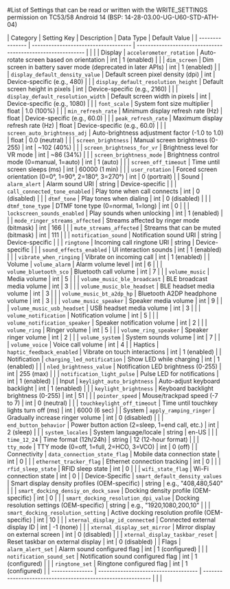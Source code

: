 #List of Settings that can be read or written with the WRITE_SETTINGS permission on TC53/58 Android 14 (BSP: 14-28-03.00-UG-U60-STD-ATH-04)

| Category        | Setting Key	                         | Description                                                 | Data Type | Default Value |
| --------------- | ------------------------------------ | ----------------------------------------------------------- | | |
| Display         | `accelerometer_rotation`             | Auto-rotate screen based on orientation                     | int | 1 (enabled) |
|                 | `dim_screen`                         | Dim screen in battery saver mode (deprecated in later APIs) | int | 1 (enabled) |
|                 | `display_default_density_value`      | Default screen pixel density (dpi)                          | int | Device-specific (e.g., 480) |
|                 | `display_default_resolution_height`  | Default screen height in pixels                             | int | Device-specific (e.g., 2160) |
|                 | `display_default_resolution_width`   | Default screen width in pixels                              | int | Device-specific (e.g., 1080) |
|                 | `font_scale`                         | System font size multiplier                                 | float | 1.0 (100%) |
|                 | `min_refresh_rate`                   | Minimum display refresh rate (Hz)                           | float | Device-specific (e.g., 60.0) |
|                 | `peak_refresh_rate`                  | Maximum display refresh rate (Hz)                           | float | Device-specific (e.g., 60.0) |
|                 | `screen_auto_brightness_adj`         | Auto-brightness adjustment factor (-1.0 to 1.0)             | float | 0.0 (neutral) |
|                 | `screen_brightness`                  | Manual screen brightness (0-255)                            | int | ~102 (40%) |
|                 | `screen_brightness_for_vr`           | Brightness level for VR mode                                | int | ~86 (34%) |
|                 | `screen_brightness_mode`             | Brightness control mode (0=manual, 1=auto)                  | int | 1 (auto) |
|                 | `screen_off_timeout`                 | Time until screen sleeps (ms)                               | int | 60000 (1 min) |
|                 | `user_rotation`                      | Forced screen orientation (0=0°, 1=90°, 2=180°, 3=270°)     | int | 0 (portrait) |
| Sound           | `alarm_alert`                        | Alarm sound URI                                             | string | Device-specific |
|                 | `call_connected_tone_enabled`        | Play tone when call connects                                | int | 0 (disabled) |
|                 | `dtmf_tone`                          | Play tones when dialing                                     | int | 0 (disabled) |
|                 | `dtmf_tone_type`                     | DTMF tone type (0=normal, 1=long)                           | int | 0 |
|                 | `lockscreen_sounds_enabled`          | Play sounds when unlocking                                  | int | 1 (enabled) |
|                 | `mode_ringer_streams_affected`       | Streams affected by ringer mode (bitmask)                   | int | 166 |
|                 | `mute_streams_affected`              | Streams that can be muted (bitmask)                         | int | 111 |
|                 | `notification_sound`                 | Notification sound URI                                      | string | Device-specific |
|                 | `ringtone`                           | Incoming call ringtone URI                                  | string | Device-specific |
|                 | `sound_effects_enabled`              | UI interaction sounds                                       | int | 1 (enabled) |
|                 | `vibrate_when_ringing`               | Vibrate on incoming call                                    | int | 1 (enabled) |
| Volume          | `volume_alarm`                       | Alarm volume level                                          | int | 6 |
|                 | `volume_bluetooth_sco`               | Bluetooth call volume                                       | int | 7 |
|                 | `volume_music`                       | Media volume                                                | int | 5 |
|                 | `volume_music_ble_broadcast`         | BLE broadcast media volume                                  | int | 3 |
|                 | `volume_music_ble_headset`           | BLE headset media volume                                    | int | 3 |
|                 | `volume_music_bt_a2dp_hp`            | Bluetooth A2DP headphone volume                             | int | 3 |
|                 | `volume_music_speaker`               | Speaker media volume                                        | int | 9 |
|                 | `volume_music_usb_headset`           | USB headset media volume                                    | int | 3 |
|                 | `volume_notification`                | Notification volume                                         | int | 5 |
|                 | `volume_notification_speaker`        | Speaker notification volume                                 | int | 2 |
|                 | `volume_ring`                        | Ringer volume                                               | int | 5 |
|                 | `volume_ring_speaker`                | Speaker ringer volume                                       | int | 2 |
|                 | `volume_system`                      | System sounds volume                                        | int | 7 |
|                 | `volume_voice`                       | Voice call volume                                           | int | 4 |
| Haptics         | `haptic_feedback_enabled`            | Vibrate on touch interactions                               | int | 1 (enabled) |
| Notification    | `charging_led_notification`          | Show LED while charging                                     | int | 1 (enabled) |
|                 | `nled_brightness_value`              | Notification LED brightness (0-255)                         | int | 255 (max) |
|                 | `notification_light_pulse`           | Pulse LED for notifications                                 | int | 1 (enabled) |
| Input           | `keylight_auto_brightness`           | Auto-adjust keyboard backlight                              | int | 1 (enabled) |
|                 | `keylight_brightness`                | Keyboard backlight brightness (0-255)                       | int | 51 |
|                 | `pointer_speed`                      | Mouse/trackpad speed (-7 to 7)                              | int | 0 (neutral) |
|                 | `touchkeylight_off_timeout`          | Time until touchkey lights turn off (ms)                    | int | 6000 (6 sec) |
| System          | `apply_ramping_ringer`               | Gradually increase ringer volume                            | int | 0 (disabled) |
|                 | `end_button_behavior`                | Power button action (2=sleep, 1=end call, etc.)             | int | 2 (sleep) |
|                 | `system_locales`                     | System language/locale                                      | string | en-US |
|                 | `time_12_24`                         | Time format (12h/24h)                                       | string | 12 (12-hour format) |
|                 | `tty_mode`                           | TTY mode (0=off, 1=full, 2=HCO, 3=VCO)                      | int | 0 (off) |
| Connectivity    | `data_connection_state_flag`         | Mobile data connection state                                | int | 0 |
|                 | `ethernet_tracker_flag`              | Ethernet connection tracking                                | int | 0 |
|                 | `rfid_sleep_state`                   | RFID sleep state                                            | int | 0 |
|                 | `wifi_state_flag`                    | Wi-Fi connection state                                      | int | 0 |
| Device-Specific | `smart_default_density_values`       | Smart display density profiles (OEM-specific)               | string | e.g., "408,480,540" |
|                 | `smart_docking_densiy_on_dock_save`  | Docking density profile (OEM-specific)                      | int | 0 |
|                 | `smart_docking_resolution_dpi_value` | Docking resolution settings (OEM-specific)                  | string | e.g., "1920,1080,200,10" |
|                 | `smart_docking_resolution_setting`   | Active docking resolution profile (OEM-specific)            | int | 10 |
|                 | `xternal_display_id_connected`       | Connected external display ID                               | int | \-1 (none) |
|                 | `xternal_display_set_mirror`         | Mirror display on external screen                           | int | 0 (disabled) |
|                 | `xternal_display_taskbar_reset`      | Reset taskbar on external display                           | int | 0 (disabled) |
| Flags           | `alarm_alert_set`                    | Alarm sound configured flag                                 | int | 1 (configured) |
|                 | `notification_sound_set`             | Notification sound configured flag                          | int | 1 (configured) |
|                 | `ringtone_set`                       | Ringtone configured flag                                    | int | 1 (configured) |
| --------------- | ------------------------------------ | ----------------------------------------------------------- | | |
